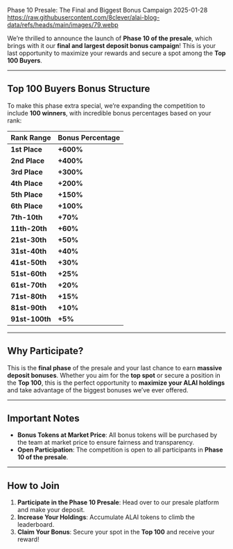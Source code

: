 Phase 10 Presale: The Final and Biggest Bonus Campaign
2025-01-28
https://raw.githubusercontent.com/8clever/alai-blog-data/refs/heads/main/images/79.webp

We’re thrilled to announce the launch of **Phase 10 of the presale**, which brings with it our **final and largest deposit bonus campaign**! This is your last opportunity to maximize your rewards and secure a spot among the **Top 100 Buyers**.

---

## **Top 100 Buyers Bonus Structure**

To make this phase extra special, we’re expanding the competition to include **100 winners**, with incredible bonus percentages based on your rank:

| **Rank Range**   | **Bonus Percentage** |
|------------------|----------------------|
| **1st Place**    | **+600%**           |
| **2nd Place**    | **+400%**           |
| **3rd Place**    | **+300%**           |
| **4th Place**    | **+200%**           |
| **5th Place**    | **+150%**           |
| **6th Place**    | **+100%**           |
| **7th-10th**     | **+70%**            |
| **11th-20th**    | **+60%**            |
| **21st-30th**    | **+50%**            |
| **31st-40th**    | **+40%**            |
| **41st-50th**    | **+30%**            |
| **51st-60th**    | **+25%**            |
| **61st-70th**    | **+20%**            |
| **71st-80th**    | **+15%**            |
| **81st-90th**    | **+10%**            |
| **91st-100th**   | **+5%**             |

---

## **Why Participate?**

This is the **final phase** of the presale and your last chance to earn **massive deposit bonuses**. Whether you aim for the **top spot** or secure a position in the **Top 100**, this is the perfect opportunity to **maximize your ALAI holdings** and take advantage of the biggest bonuses we’ve ever offered.

---

## **Important Notes**

- **Bonus Tokens at Market Price**: All bonus tokens will be purchased by the team at market price to ensure fairness and transparency.
- **Open Participation**: The competition is open to all participants in **Phase 10 of the presale**.

---

## **How to Join**

1. **Participate in the Phase 10 Presale**: Head over to our presale platform and make your deposit.
2. **Increase Your Holdings**: Accumulate ALAI tokens to climb the leaderboard.
3. **Claim Your Bonus**: Secure your spot in the **Top 100** and receive your reward!

